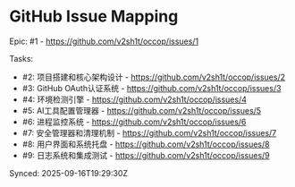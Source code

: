 # GitHub Issue Mapping

Epic: #1 - https://github.com/v2sh1t/occop/issues/1

Tasks:
- #2: 项目搭建和核心架构设计 - https://github.com/v2sh1t/occop/issues/2
- #3: GitHub OAuth认证系统 - https://github.com/v2sh1t/occop/issues/3
- #4: 环境检测引擎 - https://github.com/v2sh1t/occop/issues/4
- #5: AI工具配置管理器 - https://github.com/v2sh1t/occop/issues/5
- #6: 进程监控系统 - https://github.com/v2sh1t/occop/issues/6
- #7: 安全管理器和清理机制 - https://github.com/v2sh1t/occop/issues/7
- #8: 用户界面和系统托盘 - https://github.com/v2sh1t/occop/issues/8
- #9: 日志系统和集成测试 - https://github.com/v2sh1t/occop/issues/9

Synced: 2025-09-16T19:29:30Z
